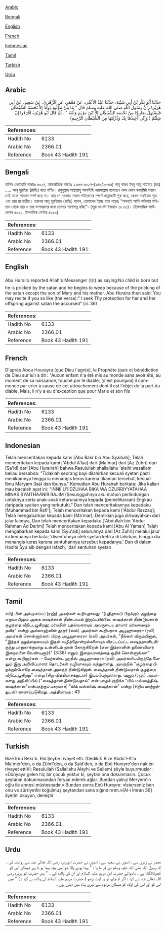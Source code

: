 [Arabic](#arabic)

[Bengali](#bengali)

[English](#english)

[French](#french)

[Indonesian](#indonesian)

[Tamil](#tamil)

[Turkish](#turkish)

[Urdu](#urdu)

## Arabic


<div dir="rtl" lang="ar" style={{fontSize:'larger',backgroundColor:'#f8f9fa',padding:20}}>
حَدَّثَنَا أَبُو بَكْرِ بْنُ أَبِي شَيْبَةَ، حَدَّثَنَا عَبْدُ الأَعْلَى، عَنْ مَعْمَرٍ، عَنِ الزُّهْرِيِّ، عَنْ سَعِيدٍ، عَنْ أَبِي هُرَيْرَةَ، أَنَّ رَسُولَ اللَّهِ صلى الله عليه وسلم قَالَ ‏"‏ مَا مِنْ مَوْلُودٍ يُولَدُ إِلاَّ نَخَسَهُ الشَّيْطَانُ فَيَسْتَهِلُّ صَارِخًا مِنْ نَخْسَةِ الشَّيْطَانِ إِلاَّ ابْنَ مَرْيَمَ وَأُمَّهُ ‏"‏ ‏.‏ ثُمَّ قَالَ أَبُو هُرَيْرَةَ اقْرَءُوا إِنْ شِئْتُمْ ‏(‏ وَإِنِّي أُعِيذُهَا بِكَ وَذُرِّيَّتَهَا مِنَ الشَّيْطَانِ الرَّجِيمِ‏)‏
</div>
<div style={{backgroundColor:'#f8f9fa',padding:20, marginBottom: 10}}><table> <thead> <tr> <th>References:</th> <th></th> </tr> </thead> <tbody><tr><td>Hadith No</td><td>6133</td></tr><tr><td>Arabic No</td><td>2366.01</td></tr><tr><td>Reference</td><td>Book 43 Hadith 191</td></tr></tbody></table></div>

## Bengali


<div dir="ltr" lang="bn" style={{fontSize:'larger',backgroundColor:'#f8f9fa',padding:20}}>
হাদিস একাডেমি নাম্বারঃ ৬০২৭, আন্তর্জাতিক নাম্বারঃ ২৩৬৬ ৬০২৭-(১৪৬/২৩৬৬) আবূ বাকর ইবনু আবূ শাইবাহ (রহ) ..... আবূ হুরাইরা (রাযিঃ) হতে বর্ণিত। রসুলুল্লাহ সাল্লাল্লাহু আলাইহি ওয়াসাল্লাম বলেছেন এমন কোন নবভূমিষ্ঠ সন্তান নেই যাকে শয়তান স্পর্শ করে না। আর সে নবজাত সন্তান শাইতানের স্পর্শে কান্নাকাটি শুরু করে, কেবল মারইয়াম পুত্র এবং তার মা ব্যতীত। তারপর আবূ হুরাইরাহ (রাযিঃ) বলেন, তোমাদের ইচ্ছে হলে পড়োঃ "অবশ্যই আমি অভিশপ্ত শাইতান থেকে তার ও তার বংশধরদের জন্য তোমার শরণাপন্ন হচ্ছি"- (সূরা আ-লি ইমারান ৩ঃ ৩৬)। (ইসলামিক ফাউন্ডেশন ৫৯২১, ইসলামিক সেন্টার ৫৯৫৯)
</div>
<div style={{backgroundColor:'#f8f9fa',padding:20, marginBottom: 10}}><table> <thead> <tr> <th>References:</th> <th></th> </tr> </thead> <tbody><tr><td>Hadith No</td><td>6133</td></tr><tr><td>Arabic No</td><td>2366.01</td></tr><tr><td>Reference</td><td>Book 43 Hadith 191</td></tr></tbody></table></div>

## English


<div dir="ltr" lang="en" style={{fontSize:'larger',backgroundColor:'#f8f9fa',padding:20}}>
Abu Huraira reported Allah's Messenger (ﷺ) as saying:No child is born but he is pricked by the satan and he begins to weep because of the pricking of the satan except the son of Mary and his mother. Abu Huraira then said: You may recite if you so like (the verse):" I seek Thy protection for her and her offspring against satan the accursed" (iii. 36)
</div>
<div style={{backgroundColor:'#f8f9fa',padding:20, marginBottom: 10}}><table> <thead> <tr> <th>References:</th> <th></th> </tr> </thead> <tbody><tr><td>Hadith No</td><td>6133</td></tr><tr><td>Arabic No</td><td>2366.01</td></tr><tr><td>Reference</td><td>Book 43 Hadith 191</td></tr></tbody></table></div>

## French


<div dir="ltr" lang="fr" style={{fontSize:'larger',backgroundColor:'#f8f9fa',padding:20}}>
D'après Abou Hourayra (que Dieu l'agrée), le Prophète (paix et bénédiction de Dieu sur lui) a dit : "Aucun enfant n'a été mis au monde sans avoir été, au moment de sa naissance, touché par le diable; (c'est pourquoi) il commence par crier à cause de cet attouchement dont il est l'objet de la part du diable. Mais, il n'y a eu d'exception que pour Marie et son fils
</div>
<div style={{backgroundColor:'#f8f9fa',padding:20, marginBottom: 10}}><table> <thead> <tr> <th>References:</th> <th></th> </tr> </thead> <tbody><tr><td>Hadith No</td><td>6133</td></tr><tr><td>Arabic No</td><td>2366.01</td></tr><tr><td>Reference</td><td>Book 43 Hadith 191</td></tr></tbody></table></div>

## Indonesian


<div dir="ltr" lang="id" style={{fontSize:'larger',backgroundColor:'#f8f9fa',padding:20}}>
Telah menceritakan kepada kami [Abu Bakr bin Abu Syaibah]; Telah menceritakan kepada kami ['Abdul A'laa] dari [Ma'mar] dari [Az Zuhri] dari [Sa'id] dari [Abu Hurairah] bahwa Rasulullah shallallahu 'alaihi wasallam beliau bersabda: "Tidaklah seorang bayi dilahirkan kecuali syetan pasti menikamnya hingga ia menangis keras karena tikaman tersebut, kecuali Ibnu Maryam (Isa) dan ibunya." Kemudian Abu Hurairah berkata: Jika kalian mau bacalah ayat ini: "INNII U'IIDZUHAA BIKA WA DZURRIYYATAHAA MINAS SYAITHAANIR RAJIM (Sesungguhnya aku mohon perlindungan untuknya serta anak-anak keturunannya kepada (pemeliharaan) Engkau daripada syaitan yang terkutuk)." Dan telah menceritakannya kepadaku [Muhammad bin Rafi']; Telah menceritakan kepada kami ['Abdur Razzaq]; Telah mengabarkan kepada kami [Ma'mar]; Demikian juga diriwayatkan dari jalur lainnya, Dan telah menceritakan kepadaku ['Abdullah bin 'Abdur Rahman Ad Darimi] Telah menceritakan kepada kami [Abu Al Yaman] Telah mengabarkan kepada kami [Syu'aib] seluruhnya dari [Az Zuhri] melalui jalur ini keduanya berkata; 'disentuhnya oleh syetan ketika di lahirkan, hingga dia menangis keras karena sentuhannya tersebut kepadanya.' Dan di dalam Hadits Syu'aib dengan lafazh; 'dari sentuhan syetan
</div>
<div style={{backgroundColor:'#f8f9fa',padding:20, marginBottom: 10}}><table> <thead> <tr> <th>References:</th> <th></th> </tr> </thead> <tbody><tr><td>Hadith No</td><td>6133</td></tr><tr><td>Arabic No</td><td>2366.01</td></tr><tr><td>Reference</td><td>Book 43 Hadith 191</td></tr></tbody></table></div>

## Tamil


<div dir="ltr" lang="ta" style={{fontSize:'larger',backgroundColor:'#f8f9fa',padding:20}}>
சயீத் பின் அல்முசய்யப் (ரஹ்) அவர்கள் கூறியதாவது: "(புதிதாகப்) பிறக்கும் குழந்தை எதுவாயினும் அதை ஷைத்தான் தீண்டாமல் இருப்பதில்லை. ஷைத்தான் தீண்டுவதால் குழந்தை வீறிட்டழுகிறது; மர்யமின் புதல்வரையும் அவருடைய தாயார் மர்யமையும் தவிர" என்று அல்லாஹ்வின் தூதர் (ஸல்) அவர்கள் கூறியதாக அபூஹுரைரா (ரலி) அவர்கள் சொன்னார்கள். பிறகு அபூஹுரைரா (ரலி) அவர்கள், "நீங்கள் விரும்பினால், "இந்தக் குழந்தையையும் இதன் வழித்தோன்றல்களையும் விரட்டப்பட்ட ஷைத்தானிடமிருந்து பாதுகாக்குமாறு உன்னிடம் நான் கோருகிறேன் (என இம்ரானின் துணைவியார் இறைவனை வேண்டினார்)" (3:36) எனும் இறைவசனத்தை ஓதிக் கொள்ளுங்கள்" என்று கூறினார்கள். - மேற்கண்ட ஹதீஸ் அபூஹுரைரா (ரலி) அவர்களிடமிருந்தே மேலும் இரு அறிவிப்பாளர் தொடர்கள் வழியாகவும் வந்துள்ளது. அவற்றில் "குழந்தை பிறக்கும்போதே ஷைத்தான் அதைத் தீண்டுகிறான். ஷைத்தான் தீண்டுவதால் குழந்தை வீறிட்டழுகிறது" என்று (சிறு வித்தியாசத்துடன்) இடம்பெற்றுள்ளது. ஷுஐப் (ரஹ்) அவர்களது அறிவிப்பில் ("ஷைத்தான் தீண்டுவதால்" என்பதைக் குறிக்க "மிம் மஸ்ஸத்திஷ் ஷைத்தான்"என்பதற்குப் பகரமாக) "மிம் மஸ்ஸிஷ் ஷைத்தான்" என்று (சிறிய மாற்றத்துடன்) காணப்படுகிறது. அத்தியாயம் : 43
</div>
<div style={{backgroundColor:'#f8f9fa',padding:20, marginBottom: 10}}><table> <thead> <tr> <th>References:</th> <th></th> </tr> </thead> <tbody><tr><td>Hadith No</td><td>6133</td></tr><tr><td>Arabic No</td><td>2366.01</td></tr><tr><td>Reference</td><td>Book 43 Hadith 191</td></tr></tbody></table></div>

## Turkish


<div dir="ltr" lang="tr" style={{fontSize:'larger',backgroundColor:'#f8f9fa',padding:20}}>
Bize Ebû Bekr b. Ebî Şeybe rivayet etti. (Dediki): Bize Abdü'I-A'Ia Ma'mer'den, o da Zührî'den, o da Said'den, o da Ebû Hureyre'den naklen rivayet ettiKi: Resulullah (Sallallahu Aleyhi ve Sellem) şöyle buyurmuşlar : «Dünyaya gelen hiç bir çocuk yoktur ki, şeytan ona dokunmasın. Çocuk şeytanın dokunmasından feryad ederek ağlar. Bundan yalnız Meryem'in oğlu ile annesi müstesnadır.» Bundan sonra Ebû Hureyre: «İsterseniz ben onu ve zürriyetİni koğulmuş şeytandan sana sığındırırım.»[Al-i İmran 36] âyetini okuyun, demiştir
</div>
<div style={{backgroundColor:'#f8f9fa',padding:20, marginBottom: 10}}><table> <thead> <tr> <th>References:</th> <th></th> </tr> </thead> <tbody><tr><td>Hadith No</td><td>6133</td></tr><tr><td>Arabic No</td><td>2366.01</td></tr><tr><td>Reference</td><td>Book 43 Hadith 191</td></tr></tbody></table></div>

## Urdu


<div dir="rtl" lang="ur" style={{fontSize:'larger',backgroundColor:'#f8f9fa',padding:20}}>
معمر نے زہری سے ، انھوں نے سعید سے ، انھوں نے حضرت ابوہریرہ رضی اللہ تعالیٰ عنہ سے روایت کی ، کہ رسول اللہ صلی اللہ علیہ وسلم نے فر ما یا : " پیدا ہونے والا جو بھی بچہ پیدا ہو تا ہے شیطان اس کو کچوکالگاتا ہے ۔ ماسوائے حضرت ابن مریم علیہ السلام اور ان کی والدہ کے ۔ " پھر حضرت ابو ہریرہ رضی اللہ تعالیٰ عنہ نے کہا : اگر تم چاہو تو یہ آیت پڑھو ( حضرت مریم علیہ السلام کی والدہ نے کہا : ) " میں اس کو اور اس کی اولاد کو شیطان مردود سے تیری پناہ میں دیتی ہوں ۔
</div>
<div style={{backgroundColor:'#f8f9fa',padding:20, marginBottom: 10}}><table> <thead> <tr> <th>References:</th> <th></th> </tr> </thead> <tbody><tr><td>Hadith No</td><td>6133</td></tr><tr><td>Arabic No</td><td>2366.01</td></tr><tr><td>Reference</td><td>Book 43 Hadith 191</td></tr></tbody></table></div>